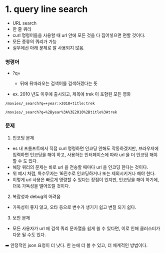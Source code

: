 # 1. query line search
- URL search
- 한 줄 쿼리
- curl 명령어들을 사용할 때 url 안에 모든 것을 다 집어넣으면 편할 것이다.
- 모든 종류의 쿼리가 가능
- 실무에선 아래 문제로 잘 사용되지 않음.

### 명령어
- ?q= 
  - 뒤에 뒤따라오는 검색어를 검색하겠다는 뜻

- ex. 2010 년도 이후에 출시되고, 제목에 trek 이 포함된 모든 영화
~~~
/movies/_search?q=+year:>2010+title:trek
~~~

~~~
/movies/_search?q=%2Byear%3A%3E2010%2Btitle%3Atrek
~~~

### 문제
1. 인코딩 문제
- es 내 프롬프트에서 직접 curl 명령하면 인코딩 안해도 작동하겠지만, 브라우저에 입력하면 인코딩을 해야 하고, 사용하는 인터페이스에 따라 url 을 더 인코딩 해야 할 수 도 있다.
- 해당 쿼리의 문제는 바로 url 을 전송할 때마다 url 을 인코딩 한다는 것이다.
- 위 예시 처럼, 특수무자는 16진수로 인코딩하거나 또는 제외시키거나 해야 한다.
- 이렇게 url 사용은 빠르게 명령할 수 있다는 장점이 있지만, 인코딩을 해야 하기에, 더욱 가독성을 떨어뜨릴 것이다.

2. 복잡성과 debug의 어려움
- 가독성이 좋지 않고, 오타 등으로 변수가 생기기 쉽고 변질 되기 쉽다.
  
3. 보안 문제
- 모든 사용자가 url 에 검색 쿼리 문자열을 쉽게 쓸 수 있다면, 이로 인해 클러스터가 다운 될 수도 있다. 

:arrow_right: 안정적인 json 요청이 더 낫다. 한 눈에 더 볼 수 있고, 더 체계적인 방법이다.





